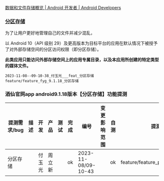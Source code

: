 [数据和文件存储概览  |  Android 开发者  |  Android Developers](https://developer.android.com/training/data-storage?hl=zh-cn#scoped-storage)



### [分区存储](https://developer.android.com/training/data-storage?hl=zh-cn#scoped-storage)

为了让用户更好地管理自己的文件并减少混乱，

以 Android 10（API 级别 29）及更高版本为目标平台的应用在默认情况下被授予了对外部存储空间的分区访问权限（即分区存储）。

**此类应用只能访问外部存储空间上的应用专属目录，以及本应用所创建的特定类型的媒体文件。**










```
2023-11-08--09-10-38_付玉光___feat_分区存储
feature/feature_fyg_9.1.18_分区存储
```




### 酒仙官网app android9.1.18版本【分区存储】功能提测


| 提测需求/bug  |   描述          |  开发           |  产品                |      测试           |       完成      |  编号            |  变更影响范围     |   自测    |  提测分支       |  提测时间         |
| ------------ |      ----      |       ----     |      ----            |      ----          |      ----      |  ----            |   ------------  |   ----   |  ------       |  --------        |
|  分区存储   |                |  付玉光       |   周立新    |           |       ok       | 2023-11-08/09-10-43  |                 |    ok    | feature/feature_preRelease_9.1.18 |  2023-11-08/16:24:01 |





